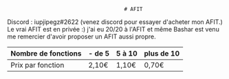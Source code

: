                                           # AFIT
Discord : iupjipegz#2622 (venez discord pour essayer d'acheter mon AFIT.)
Le vrai AFIT est en privée :)
j'ai eu 20/20 à l'AFIT et même Bashar est venu me remercier d'avoir proposer un AFIT aussi propre.


| Nombre de fonctions | - de 5 | 5 à 10 | plus de 10 |
 |--------------------|--------|--------|------------|
 | Prix par fonction   |  2,10€    |   1,10€   |     0,70€     |
